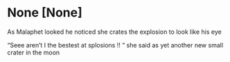# None [None]
As Malaphet looked he noticed she crates the explosion to look like his eye 

“Seee aren’t I the bestest at splosions !! “ she said as yet another new small crater in the moon
